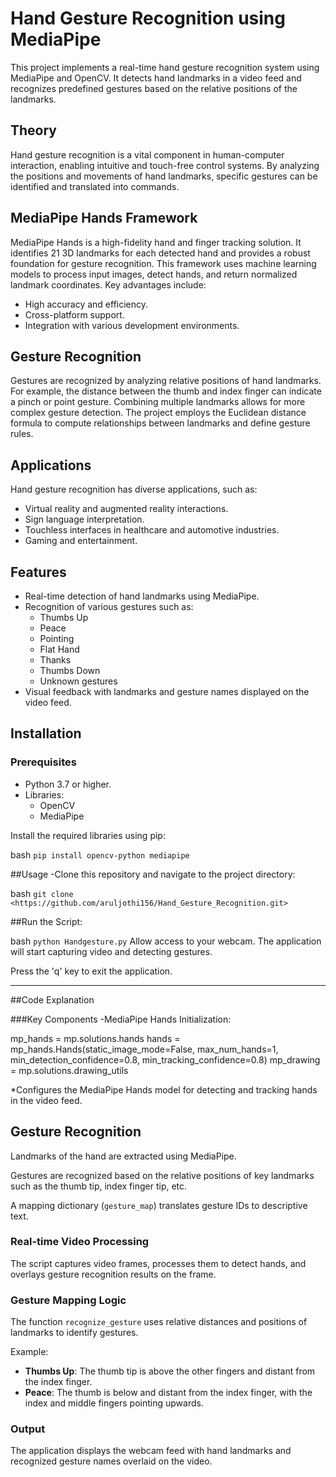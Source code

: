 # Hand Gesture Recognition using MediaPipe

This project implements a real-time hand gesture recognition system using MediaPipe and OpenCV. It detects hand landmarks in a video feed and recognizes predefined gestures based on the relative positions of the landmarks.

## Theory

Hand gesture recognition is a vital component in human-computer interaction, enabling intuitive and touch-free control systems. By analyzing the positions and movements of hand landmarks, specific gestures can be identified and translated into commands.

## MediaPipe Hands Framework

MediaPipe Hands is a high-fidelity hand and finger tracking solution. It identifies 21 3D landmarks for each detected hand and provides a robust foundation for gesture recognition. This framework uses machine learning models to process input images, detect hands, and return normalized landmark coordinates. Key advantages include:

- High accuracy and efficiency.
- Cross-platform support.
- Integration with various development environments.

## Gesture Recognition

Gestures are recognized by analyzing relative positions of hand landmarks. For example, the distance between the thumb and index finger can indicate a pinch or point gesture. Combining multiple landmarks allows for more complex gesture detection. The project employs the Euclidean distance formula to compute relationships between landmarks and define gesture rules.

## Applications

Hand gesture recognition has diverse applications, such as:

- Virtual reality and augmented reality interactions.
- Sign language interpretation.
- Touchless interfaces in healthcare and automotive industries.
- Gaming and entertainment.

## Features

- Real-time detection of hand landmarks using MediaPipe.
- Recognition of various gestures such as:
  - Thumbs Up
  - Peace
  - Pointing
  - Flat Hand
  - Thanks
  - Thumbs Down
  - Unknown gestures
- Visual feedback with landmarks and gesture names displayed on the video feed.

## Installation

### Prerequisites

- Python 3.7 or higher.
- Libraries:
  - OpenCV
  - MediaPipe

Install the required libraries using pip:

bash
```pip install opencv-python mediapipe```

##Usage
-Clone this repository and navigate to the project directory:

bash
```git clone <https://github.com/aruljothi156/Hand_Gesture_Recognition.git>```

##Run the Script:

bash
```python Handgesture.py```
Allow access to your webcam. The application will start capturing video and detecting gestures.

Press the 'q' key to exit the application.

---
##Code Explanation

###Key Components
-MediaPipe Hands Initialization:


mp_hands = mp.solutions.hands
hands = mp_hands.Hands(static_image_mode=False, max_num_hands=1, min_detection_confidence=0.8, min_tracking_confidence=0.8)
mp_drawing = mp.solutions.drawing_utils 

*Configures the MediaPipe Hands model for detecting and tracking hands in the video feed.

## Gesture Recognition

Landmarks of the hand are extracted using MediaPipe.

Gestures are recognized based on the relative positions of key landmarks such as the thumb tip, index finger tip, etc.

A mapping dictionary (`gesture_map`) translates gesture IDs to descriptive text.

### Real-time Video Processing

The script captures video frames, processes them to detect hands, and overlays gesture recognition results on the frame.

### Gesture Mapping Logic

The function `recognize_gesture` uses relative distances and positions of landmarks to identify gestures.

Example:

- **Thumbs Up**: The thumb tip is above the other fingers and distant from the index finger.
- **Peace**: The thumb is below and distant from the index finger, with the index and middle fingers pointing upwards.

### Output

The application displays the webcam feed with hand landmarks and recognized gesture names overlaid on the video.




